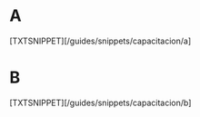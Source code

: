 # A

[TXTSNIPPET][/guides/snippets/capacitacion/a]

# B

[TXTSNIPPET][/guides/snippets/capacitacion/b]